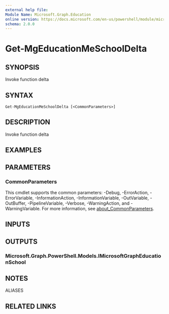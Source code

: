 ```yaml
---
external help file:
Module Name: Microsoft.Graph.Education
online version: https://docs.microsoft.com/en-us/powershell/module/microsoft.graph.education/get-mgeducationmeschooldelta
schema: 2.0.0
---
```


# Get-MgEducationMeSchoolDelta

## SYNOPSIS
Invoke function delta

## SYNTAX

```
Get-MgEducationMeSchoolDelta [<CommonParameters>]
```

## DESCRIPTION
Invoke function delta

## EXAMPLES

## PARAMETERS

### CommonParameters
This cmdlet supports the common parameters: -Debug, -ErrorAction, -ErrorVariable, -InformationAction, -InformationVariable, -OutVariable, -OutBuffer, -PipelineVariable, -Verbose, -WarningAction, and -WarningVariable. For more information, see [about_CommonParameters](http://go.microsoft.com/fwlink/?LinkID=113216).

## INPUTS

## OUTPUTS

### Microsoft.Graph.PowerShell.Models.IMicrosoftGraphEducationSchool

## NOTES

ALIASES

## RELATED LINKS

